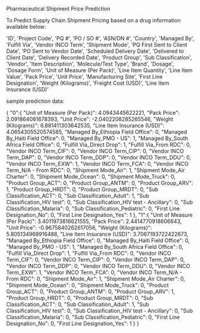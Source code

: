 Pharmaceutical Shipment Price Prediction

To Predict Supply Chain Shipment Pricing based on a drug information available below:

 'ID',
 'Project Code',
 'PQ #',
 'PO / SO #',
 'ASN/DN #',
 'Country',
 'Managed By',
 'Fulfill Via',
 'Vendor INCO Term',
 'Shipment Mode',
 'PQ First Sent to Client Date',
 'PO Sent to Vendor Date',
 'Scheduled Delivery Date',
 'Delivered to Client Date',
 'Delivery Recorded Date',
 'Product Group',
 'Sub Classification',
 'Vendor',
 'Item Description',
 'Molecule/Test Type',
 'Brand',
 'Dosage',
 'Dosage Form',
 'Unit of Measure (Per Pack)',
 'Line Item Quantity',
 'Line Item Value',
 'Pack Price',
 'Unit Price',
 'Manufacturing Site',
 'First Line Designation',
 'Weight (Kilograms)',
 'Freight Cost (USD)',
 'Line Item Insurance (USD)'
 
 
 sample prediction data:
 
 
 {
  "0":{
    "Unit of Measure (Per Pack)": 4.0943445622221,
    "Pack Price": 2.091864061678393,
    "Unit Price": -2.0402208285265546,
    "Weight (Kilograms)": 6.881411303642535,
    "Line Item Insurance (USD)": 4.0654305520574585,
    "Managed By_Ethiopia Field Office": 0,
    "Managed By_Haiti Field Office": 0,
    "Managed By_PMO - US": 1,
    "Managed By_South Africa Field Office": 0,
    "Fulfill Via_Direct Drop": 1,
    "Fulfill Via_From RDC": 0,
    "Vendor INCO Term_CIF": 0,
    "Vendor INCO Term_CIP": 0,
    "Vendor INCO Term_DAP": 0,
    "Vendor INCO Term_DDP": 0,
    "Vendor INCO Term_DDU": 0,
    "Vendor INCO Term_EXW": 1,
    "Vendor INCO Term_FCA": 0,
    "Vendor INCO Term_N/A - From RDC": 0,
    "Shipment Mode_Air": 1,
    "Shipment Mode_Air Charter": 0,
    "Shipment Mode_Ocean": 0,
    "Shipment Mode_Truck": 0,
    "Product Group_ACT": 0,
    "Product Group_ANTM": 0,
    "Product Group_ARV": 1,
    "Product Group_HRDT": 0,
    "Product Group_MRDT": 0,
    "Sub Classification_ACT": 0,
    "Sub Classification_Adult": 1,
    "Sub Classification_HIV test": 0,
    "Sub Classification_HIV test - Ancillary": 0,
    "Sub Classification_Malaria": 0,
    "Sub Classification_Pediatric": 0,
    "First Line Designation_No": 0,
    "First Line Designation_Yes": 1
  },
  "1":{
    "Unit of Measure (Per Pack)": 3.4011973816621555,
    "Pack Price": 2.4414770918606643,
    "Unit Price": -0.9675840262617056,
    "Weight (Kilograms)": 5.805134968916488,
    "Line Item Insurance (USD)": 3.7067193722422673,
    "Managed By_Ethiopia Field Office": 0,
    "Managed By_Haiti Field Office": 0,
    "Managed By_PMO - US": 1,
    "Managed By_South Africa Field Office": 0,
    "Fulfill Via_Direct Drop": 1,
    "Fulfill Via_From RDC": 0,
    "Vendor INCO Term_CIF": 0,
    "Vendor INCO Term_CIP": 0,
    "Vendor INCO Term_DAP": 0,
    "Vendor INCO Term_DDP": 0,
    "Vendor INCO Term_DDU": 0,
    "Vendor INCO Term_EXW": 1,
    "Vendor INCO Term_FCA": 0,
    "Vendor INCO Term_N/A - From RDC": 0,
    "Shipment Mode_Air": 1,
    "Shipment Mode_Air Charter": 0,
    "Shipment Mode_Ocean": 0,
    "Shipment Mode_Truck": 0,
    "Product Group_ACT": 0,
    "Product Group_ANTM": 0,
    "Product Group_ARV": 1,
    "Product Group_HRDT": 0,
    "Product Group_MRDT": 0,
    "Sub Classification_ACT": 0,
    "Sub Classification_Adult": 1,
    "Sub Classification_HIV test": 0,
    "Sub Classification_HIV test - Ancillary": 0,
    "Sub Classification_Malaria": 0,
    "Sub Classification_Pediatric": 0,
    "First Line Designation_No": 0,
    "First Line Designation_Yes": 1
  }
}
